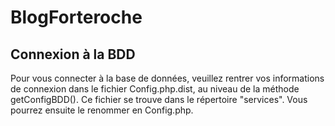 # BlogForteroche  

## Connexion à la BDD  

Pour vous connecter à la base de données, veuillez rentrer vos informations de connexion dans le fichier Config.php.dist, au niveau de la méthode getConfigBDD(). Ce fichier se trouve dans le répertoire "services". 
Vous pourrez ensuite le renommer en Config.php.

